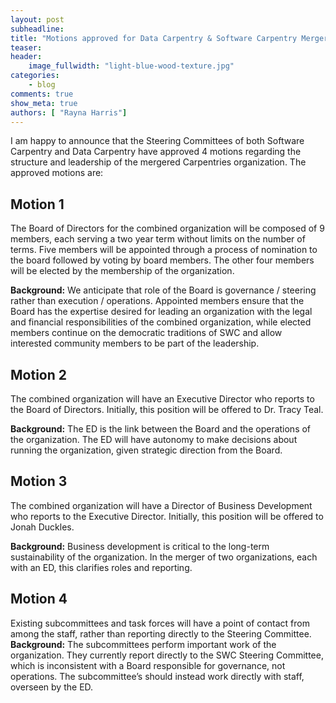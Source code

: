 ```yaml
---
layout: post
subheadline:
title: "Motions approved for Data Carpentry & Software Carpentry Mergern"
teaser:
header:
    image_fullwidth: "light-blue-wood-texture.jpg"
categories:
    - blog
comments: true
show_meta: true
authors: [ "Rayna Harris"]
---
```


I am happy to announce that the Steering Committees of both Software Carpentry and Data Carpentry have approved 4 motions regarding the structure and leadership of the mergered Carpentries organization. The approved motions are: 

## Motion 1
The Board of Directors for the combined organization will be composed of 9 members, each serving a two year term without limits on the number of terms. Five members will be appointed through a process of nomination to the board followed by voting by board members. The other four members will be elected by the membership of the organization. 

**Background:** We anticipate that role of the Board is governance / steering rather than execution / operations. Appointed members ensure that the Board has the expertise desired for leading an organization with the legal and financial responsibilities of the combined organization, while elected members continue on the democratic traditions of SWC and allow interested community members to be part of the leadership.

## Motion 2
The combined organization will have an Executive Director who reports to the Board of Directors. Initially, this position will be offered to Dr. Tracy Teal.  

**Background:**  The ED is the link between the Board and the operations of the organization. The ED will have autonomy to make decisions about running the organization, given strategic direction from the Board. 

## Motion 3
The combined organization will have a Director of Business Development who reports to the Executive Director. Initially, this position will be offered to Jonah Duckles. 

**Background:** Business development is critical to the long-term sustainability of the organization. In the merger of two organizations, each with an ED, this clarifies roles and reporting.

## Motion 4
Existing subcommittees and task forces will have a point of contact from among the staff, rather than reporting directly to the Steering Committee.   
**Background:** The subcommittees perform important work of the organization. They currently report directly to the SWC Steering Committee, which is inconsistent with a Board responsible for governance, not operations. The subcommittee’s should instead work directly with staff, overseen by the ED.
